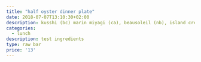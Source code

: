 ```yaml
---
title: "half oyster dinner plate"
date: 2018-07-07T13:10:30+02:00
description: kusshi (bc) marin miyagi (ca), beausoleil (nb), island creek (ma), pacific gold (ca)
categories:
  - lunch
description: test ingredients
type: raw bar
price: '13'
---
```


